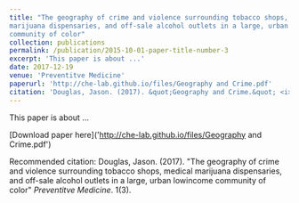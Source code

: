 ```yaml
---
title: "The geography of crime and violence surrounding tobacco shops, medical
marijuana dispensaries, and off-sale alcohol outlets in a large, urban lowincome
community of color"
collection: publications
permalink: /publication/2015-10-01-paper-title-number-3
excerpt: 'This paper is about ...'
date: 2017-12-19
venue: 'Preventitve Medicine'
paperurl: 'http://che-lab.github.io/files/Geography and Crime.pdf'
citation: 'Douglas, Jason. (2017). &quot;Geography and Crime.&quot; <i>Preventitive Medicine</i>. 1(3).'
---
```

This paper is about ...

[Download paper here]('http://che-lab.github.io/files/Geography and Crime.pdf')

Recommended citation: Douglas, Jason. (2017). "The geography of crime and violence surrounding tobacco shops, medical
marijuana dispensaries, and off-sale alcohol outlets in a large, urban lowincome
community of color" <i>Preventitve Medicine</i>. 1(3).